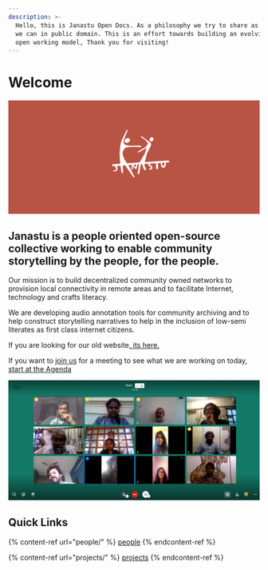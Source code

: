 ```yaml
---
description: >-
  Hello, this is Janastu Open Docs. As a philosophy we try to share as much as
  we can in public domain. This is an effort towards building an evolving- fully
  open working model, Thank you for visiting!
---
```

# Welcome

![](.gitbook/assets/untitled-1.jpg)

## **Janastu is a people oriented open-source collective working to enable community storytelling by the people, for the people.**&#x20;

Our mission is to build decentralized community owned networks to provision local connectivity in remote areas and to facilitate Internet, technology and crafts literacy.&#x20;

We are developing audio annotation tools for community archiving and to help construct storytelling narratives to help in the inclusion of low-semi literates as first class internet citizens.

If you are looking for our old website[, its here.](https://janastu.org/home/index.html#/about-us)

If you want to [join us](contact/join.md) for a meeting to see what we are working on today,[ start at the Agenda](daily/agenda.md)

![](.gitbook/assets/team-meeting.png)

## Quick Links

{% content-ref url="people/" %}
[people](people/)
{% endcontent-ref %}

{% content-ref url="projects/" %}
[projects](projects/)
{% endcontent-ref %}
